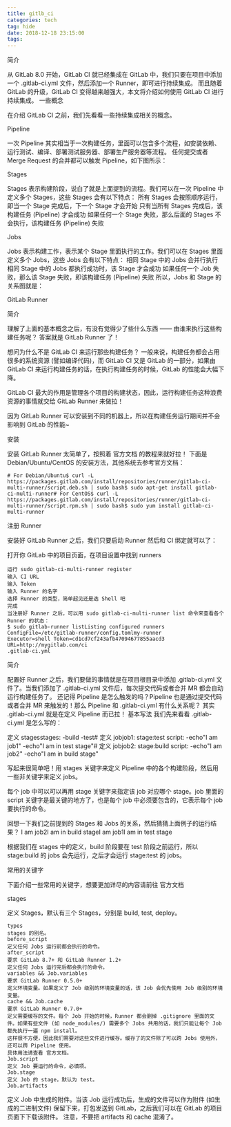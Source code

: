 ```yaml
---
title: gitlb_ci
categories: tech
tag: hide
date: 2018-12-18 23:15:00
tags:
---
```


简介

从 GitLab 8.0 开始，GitLab CI 就已经集成在 GitLab 中，我们只要在项目中添加一个 .gitlab-ci.yml 文件，然后添加一个 Runner，即可进行持续集成。 而且随着 GitLab 的升级，GitLab CI 变得越来越强大，本文将介绍如何使用 GitLab CI 进行持续集成。
一些概念

在介绍 GitLab CI 之前，我们先看看一些持续集成相关的概念。

Pipeline

一次 Pipeline 其实相当于一次构建任务，里面可以包含多个流程，如安装依赖、运行测试、编译、部署测试服务器、部署生产服务器等流程。
任何提交或者 Merge Request 的合并都可以触发 Pipeline，如下图所示：

Stages

Stages 表示构建阶段，说白了就是上面提到的流程。我们可以在一次 Pipeline 中定义多个 Stages，这些 Stages 会有以下特点：
所有 Stages 会按照顺序运行，即当一个 Stage 完成后，下一个 Stage 才会开始
只有当所有 Stages 完成后，该构建任务 (Pipeline) 才会成功
如果任何一个 Stage 失败，那么后面的 Stages 不会执行，该构建任务 (Pipeline) 失败

Jobs

Jobs 表示构建工作，表示某个 Stage 里面执行的工作。我们可以在 Stages 里面定义多个 Jobs，这些 Jobs 会有以下特点：
相同 Stage 中的 Jobs 会并行执行
相同 Stage 中的 Jobs 都执行成功时，该 Stage 才会成功
如果任何一个 Job 失败，那么该 Stage 失败，即该构建任务 (Pipeline) 失败
所以，Jobs 和 Stage 的关系图就是：


GitLab Runner

简介

理解了上面的基本概念之后，有没有觉得少了些什么东西 —— 由谁来执行这些构建任务呢？
答案就是 GitLab Runner 了！

想问为什么不是 GitLab CI 来运行那些构建任务？
一般来说，构建任务都会占用很多的系统资源 (譬如编译代码)，而 GitLab CI 又是 GitLab 的一部分，如果由 GitLab CI 来运行构建任务的话，在执行构建任务的时候，GitLab 的性能会大幅下降。

GitLab CI 最大的作用是管理各个项目的构建状态，因此，运行构建任务这种浪费资源的事情就交给 GitLab Runner 来做拉！


因为 GitLab Runner 可以安装到不同的机器上，所以在构建任务运行期间并不会影响到 GitLab 的性能~

安装

安装 GitLab Runner 太简单了，按照着 官方文档 的教程来就好拉！
下面是 Debian/Ubuntu/CentOS 的安装方法，其他系统去参考官方文档：
```
# For Debian/Ubuntu$ curl -L https://packages.gitlab.com/install/repositories/runner/gitlab-ci-multi-runner/script.deb.sh | sudo bash$ sudo apt-get install gitlab-ci-multi-runner# For CentOS$ curl -L https://packages.gitlab.com/install/repositories/runner/gitlab-ci-multi-runner/script.rpm.sh | sudo bash$ sudo yum install gitlab-ci-multi-runner
```
注册 Runner

安装好 GitLab Runner 之后，我们只要启动 Runner 然后和 CI 绑定就可以了：

打开你 GitLab 中的项目页面，在项目设置中找到 runners
```
运行 sudo gitlab-ci-multi-runner register
输入 CI URL
输入 Token
输入 Runner 的名字
选择 Runner 的类型，简单起见还是选 Shell 吧
完成
当注册好 Runner 之后，可以用 sudo gitlab-ci-multi-runner list 命令来查看各个 Runner 的状态：
$ sudo gitlab-runner listListing configured runners          ConfigFile=/etc/gitlab-runner/config.tomlmy-runner                           Executor=shell Token=cd1cd7cf243afb47094677855aacd3 URL=http://mygitlab.com/ci
.gitlab-ci.yml
```
简介

配置好 Runner 之后，我们要做的事情就是在项目根目录中添加 .gitlab-ci.yml 文件了。当我们添加了 .gitlab-ci.yml 文件后，每次提交代码或者合并 MR 都会自动运行构建任务了。
还记得 Pipeline 是怎么触发的吗？Pipeline 也是通过提交代码或者合并 MR 来触发的！那么 Pipeline 和 .gitlab-ci.yml 有什么关系呢？
其实 .gitlab-ci.yml 就是在定义 Pipeline 而已拉！
基本写法
我们先来看看 .gitlab-ci.yml 是怎么写的：

定义 stagesstages:  -build  -test# 定义 jobjob1:  stage:test  script:    -echo"I am job1"    -echo"I am in test stage"# 定义 jobjob2:  stage:build  script:    -echo"I am job2"    -echo"I am in build stage"

写起来很简单吧！用 stages 关键字来定义 Pipeline 中的各个构建阶段，然后用一些非关键字来定义 jobs。

每个 job 中可以可以再用 stage 关键字来指定该 job 对应哪个 stage。job 里面的 script 关键字是最关键的地方了，也是每个 job 中必须要包含的，它表示每个 job 要执行的命令。

回想一下我们之前提到的 Stages 和 Jobs 的关系，然后猜猜上面例子的运行结果？
I am job2I am in build stageI am job1I am in test stage

根据我们在 stages 中的定义，build 阶段要在 test 阶段之前运行，所以 stage:build 的 jobs 会先运行，之后才会运行 stage:test 的 jobs。

常用的关键字

下面介绍一些常用的关键字，想要更加详尽的内容请前往 官方文档

stages

定义 Stages，默认有三个 Stages，分别是 build, test, deploy。
```
types
stages 的别名。
before_script
定义任何 Jobs 运行前都会执行的命令。
after_script
要求 GitLab 8.7+ 和 GitLab Runner 1.2+
定义任何 Jobs 运行完后都会执行的命令。
variables && Job.variables
要求 GitLab Runner 0.5.0+
定义环境变量。如果定义了 Job 级别的环境变量的话，该 Job 会优先使用 Job 级别的环境变量。
cache && Job.cache
要求 GitLab Runner 0.7.0+
定义需要缓存的文件。每个 Job 开始的时候，Runner 都会删掉 .gitignore 里面的文件。如果有些文件 (如 node_modules/) 需要多个 Jobs 共用的话，我们只能让每个 Job 都先执行一遍 npm install。
这样很不方便，因此我们需要对这些文件进行缓存。缓存了的文件除了可以跨 Jobs 使用外，还可以跨 Pipeline 使用。
具体用法请查看 官方文档。
Job.script
定义 Job 要运行的命令，必填项。
Job.stage
定义 Job 的 stage，默认为 test。
Job.artifacts
```
定义 Job 中生成的附件。当该 Job 运行成功后，生成的文件可以作为附件 (如生成的二进制文件) 保留下来，打包发送到 GitLab，之后我们可以在 GitLab 的项目页面下下载该附件。
注意，不要把 artifacts 和 cache 混淆了。